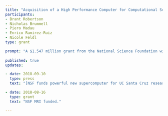 ```yaml
---
title: "Acquisition of a High Performance Computer for Computational Science at UC Santa Cruz"
participants:
- Brant Robertson
- Nicholas Brummell
- Piero Madau
- Enrico Ramirez-Ruiz
- Nicole Feldl
type: grant

prompt: "A $1.547 million grant from the National Science Foundation will fund a powerful new supercomputer for UC Santa Cruz researchers in fields ranging from astrophysics to climate science."
 
published: true
updates:

- date: 2018-09-10
  type: press
  text: "[NSF funds powerful new supercomputer for UC Santa Cruz researchers](https://news.ucsc.edu/2018/09/supercomputer.html)."

- date: 2018-08-16
  type: grant
  text: "NSF MRI funded."

---
```


